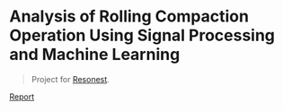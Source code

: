 # Analysis of Rolling Compaction Operation Using Signal Processing and Machine Learning

> Project for [Resonest](https://resonest.com/).

[Report](./reports/report_march/report_march.pdf)
